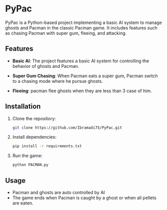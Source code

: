 # PyPac

PyPac is a Python-based project implementing a basic AI system to manage ghosts and Pacman in the classic Pacman game. It includes features such as chasing Pacman with super gum, fleeing, and attacking.

## Features

- **Basic AI**: The project features a basic AI system for controlling the behavior of ghosts and Pacman.
  
- **Super Gum Chasing**: When Pacman eats a super gum, Pacman switch to a chasing mode where he pursue ghosts.
  
- **Fleeing**: pacman flee ghosts when they are less than 3 case of him.

## Installation

1. Clone the repository:

    ```bash
    git clone https://github.com/Ibramadi75/PyPac.git
    ```

2. Install dependencies:

    ```bash
    pip install -r requirements.txt
    ```

3. Run the game:

    ```bash
    python PACMAN.py
    ```

## Usage

- Pacman and ghosts are auto controlled by AI
- The game ends when Pacman is caught by a ghost or when all pellets are eaten.
